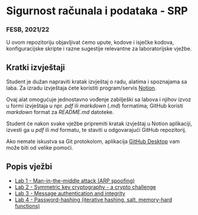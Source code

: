 # Sigurnost računala i podataka - SRP

### FESB, 2021/22

U ovom repozitoriju objavljivat ćemo upute, kodove i isječke kodova, konfiguracijske skripte i razne sugestije relevantne za laboratorijske vježbe.

## Kratki izvještaji

Student je dužan napraviti kratak izvještaj o radu, alatima i spoznajama sa laba. Za izradu izvještaja ćete koristiti program/servis [Notion](https://www.notion.so).

Ovaj alat omogućuje jednostavno vođenje zabilješki sa labova i njihov izvoz u formi izvještaja u npr. _pdf_ ili _markdown_ (_.md_) formatima; GitHub koristi _markdown_ format za _README.md_ datoteke.

Student će nakon svake vježbe pripremiti kratak izvještaj u Notion aplikaciji, izvesti ga u _pdf_ ili _md_ formatu, te staviti u odgovarajući GitHub repozitorij.

Ako nemate iskustva sa Git protokolom, aplikacija [GitHub Desktop](https://desktop.github.com/) vam može biti od velike pomoći.


## Popis vježbi

- [Lab 1 - Man-in-the-middle attack (ARP spoofing)](instructions/lab-1.md)
- [Lab 2 - Symmetric key cryptography - a crypto challenge](instructions/lab-2.md)
- [Lab 3 - Message authentication and integrity](instructions/lab-3.md)
- [Lab 4 - Password-hashing (iterative hashing, salt, memory-hard functions)](instructions/lab-4.md)